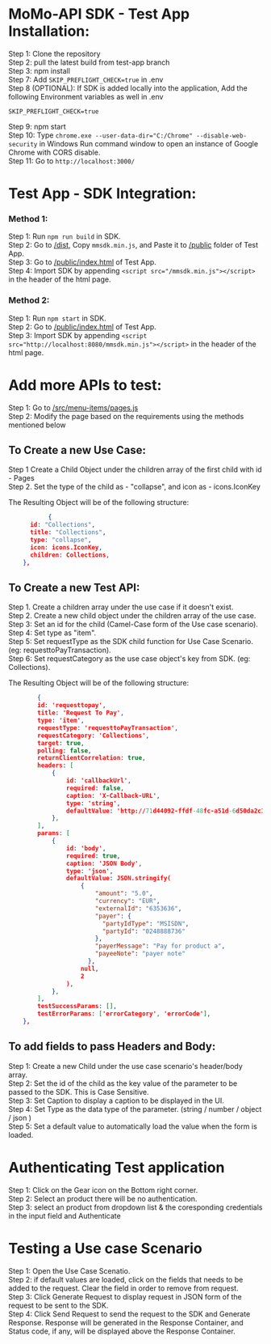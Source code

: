 # MoMo-API SDK - Test App Installation:

Step 1: Clone the repository<br />
Step 2: pull the latest build from test-app branch<br />
Step 3: npm install<br />
Step 7: Add `SKIP_PREFLIGHT_CHECK=true` in .env<br />
Step 8 (OPTIONAL): If SDK is added locally into the application, Add the following Environment variables as well in .env<br />

```
SKIP_PREFLIGHT_CHECK=true
```

Step 9: npm start<br />
Step 10: Type `chrome.exe --user-data-dir="C:/Chrome" --disable-web-security` in Windows Run command window to open an instance of Google Chrome with CORS disable.<br/>
Step 11: Go to `http://localhost:3000/`<br/>

# Test App - SDK Integration:

### Method 1:

Step 1: Run `npm run build` in SDK.<br/>
Step 2: Go to [/dist](/dist), Copy `mmsdk.min.js`, and Paste it to [/public](./public) folder of Test App.<br/>
Step 3: Go to [/public/index.html](./public/index.html) of Test App.<br />
Step 4: Import SDK by appending `<script src="/mmsdk.min.js"></script>` in the header of the html page.<br/>

### Method 2:

Step 1: Run `npm start` in SDK.<br/>
Step 2: Go to [/public/index.html](./public/index.html) of Test App.<br />
Step 3: Import SDK by appending `<script src="http://localhost:8080/mmsdk.min.js"></script>` in the header of the html page.<br/>

# Add more APIs to test:

Step 1: Go to [/src/menu-items/pages.js](./src/menu-items/pages.js)<br />
Step 2: Modify the page based on the requirements using the methods mentioned below<br />

## To Create a new Use Case:

Step 1 Create a Child Object under the children array of the first child with id - Pages<br/>
Step 2. Set the type of the child as - "collapse", and icon as - icons.IconKey<br/>

The Resulting Object will be of the following structure:<br/>

```json
           {
      id: "Collections",
      title: "Collections",
      type: "collapse",
      icon: icons.IconKey,
      children: Collections,
    },
```

## To Create a new Test API:

Step 1. Create a children array under the use case if it doesn't exist.<br/>
Step 2. Create a new child object under the children array of the use case.<br/>
Step 3: Set an id for the child (Camel-Case form of the Use case scenario).<br/>
Step 4: Set type as "item".<br/>
Step 5: Set requestType as the SDK child function for Use Case Scenario. (eg: requesttoPayTransaction).<br/>
Step 6: Set requestCategory as the use case object's key from SDK. (eg: Collections).<br/>
<!-- Step 7: Set target as true, and polling as true, if the scenario is a polling method.<br/>
Step 8: Create a header and body array for any header or body values that has to be passed to SDK.<br/> -->

The Resulting Object will be of the following structure:<br/>

```json
        {
        id: 'requesttopay',
        title: 'Request To Pay',
        type: 'item',
        requestType: 'requesttoPayTransaction',
        requestCategory: 'Collections',
        target: true,
        polling: false,
        returnClientCorrelation: true,
        headers: [
            {
                id: 'callbackUrl',
                required: false,
                caption: 'X-Callback-URL',
                type: 'string',
                defaultValue: 'http://71d44092-ffdf-48fc-a51d-6d50da2c1012.mock.pstmn.io/rpay',
            },
        ],
        params: [
            {
                id: 'body',
                required: true,
                caption: 'JSON Body',
                type: 'json',
                defaultValue: JSON.stringify(
                    {
                        "amount": "5.0",
                        "currency": "EUR",
                        "externalId": "6353636",
                        "payer": {
                          "partyIdType": "MSISDN",
                          "partyId": "0248888736"
                        },
                        "payerMessage": "Pay for product a",
                        "payeeNote": "payer note"
                      },
                    null,
                    2
                ),
            },
        ],
        testSuccessParams: [],
        testErrorParams: ['errorCategory', 'errorCode'],
    },
```

## To add fields to pass Headers and Body:

Step 1: Create a new Child under the use case scenario's header/body array.<br/>
Step 2: Set the id of the child as the key value of the parameter to be passed to the SDK. This is Case Sensitive.<br/>
Step 3: Set Caption to display a caption to be displayed in the UI.<br/>
Step 4: Set Type as the data type of the parameter. (string / number / object / json )<br/>
Step 5: Set a default value to automatically load the value when the form is loaded.<br/>

# Authenticating Test application

Step 1: Click on the Gear icon on the Bottom right corner.<br/>
Step 2: Select an product  there will be no authentication.<br/>
Step 3: select an product from dropdown list & the coresponding credentials in the input field and Authenticate<br/>

# Testing a Use case Scenario

Step 1: Open the Use Case Scenatio.<br/>
Step 2: if default values are loaded, click on the fields that needs to be added to the request. Clear the field in order to remove from request.<br/>
Step 3: Click Generate Request to display request in JSON form of the request to be sent to the SDK.<br/>
Step 4: Click Send Request to send the request to the SDK and Generate Response. Response will be generated in the Response Container, and Status code, if any, will be displayed above the Response Container.<br/>
